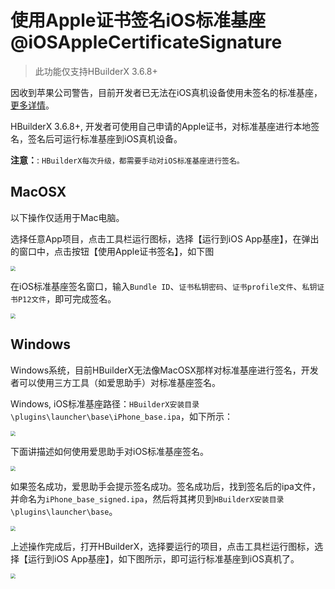 # 使用Apple证书签名iOS标准基座@iOSAppleCertificateSignature

> 此功能仅支持HBuilderX 3.6.8+

因收到苹果公司警告，目前开发者已无法在iOS真机设备使用未签名的标准基座，[更多详情](https://ask.dcloud.net.cn/article/40041)。

HBuilderX 3.6.8+, 开发者可使用自己申请的Apple证书，对标准基座进行本地签名，签名后可运行标准基座到iOS真机设备。

**注意：**: `HBuilderX每次升级，都需要手动对iOS标准基座进行签名。`

## MacOSX

以下操作仅适用于Mac电脑。

选择任意App项目，点击工具栏运行图标，选择【运行到iOS App基座】，在弹出的窗口中，点击按钮【使用Apple证书签名】，如下图

<img src="https://f184e7c3-1912-41b2-b81f-435d1b37c7b4.cdn.bspapp.com/VKCEYUGU-f184e7c3-1912-41b2-b81f-435d1b37c7b4/159098a4-98e7-45a9-b3f7-a0006933ecf4.jpg" style="zoom: 50%" />

在iOS标准基座签名窗口，输入`Bundle ID`、`证书私钥密码`、`证书profile文件`、`私钥证书P12文件`，即可完成签名。

<img src="https://f184e7c3-1912-41b2-b81f-435d1b37c7b4.cdn.bspapp.com/VKCEYUGU-f184e7c3-1912-41b2-b81f-435d1b37c7b4/cda9393b-09bf-46d8-bdb9-e0f7e119e1a8.jpg" style="zoom: 50%" />

## Windows

Windows系统，目前HBuilderX无法像MacOSX那样对标准基座进行签名，开发者可以使用三方工具（如爱思助手）对标准基座签名。

Windows, iOS标准基座路径：`HBuilderX安装目录\plugins\launcher\base\iPhone_base.ipa`，如下所示：

<img src="https://f184e7c3-1912-41b2-b81f-435d1b37c7b4.cdn.bspapp.com/VKCEYUGU-f184e7c3-1912-41b2-b81f-435d1b37c7b4/492cdb81-ea20-4077-844f-154bef1838d8.jpg" style="zoom: 50%" />

下面讲描述如何使用爱思助手对iOS标准基座签名。

<img src="https://f184e7c3-1912-41b2-b81f-435d1b37c7b4.cdn.bspapp.com/VKCEYUGU-f184e7c3-1912-41b2-b81f-435d1b37c7b4/96dc25ee-b4ec-4fae-936f-f874c33ab9cd.jpg" style="zoom: 50%" />

如果签名成功，爱思助手会提示签名成功。签名成功后，找到签名后的ipa文件，并命名为`iPhone_base_signed.ipa`，然后将其拷贝到`HBuilderX安装目录\plugins\launcher\base`。

<img src="https://f184e7c3-1912-41b2-b81f-435d1b37c7b4.cdn.bspapp.com/VKCEYUGU-f184e7c3-1912-41b2-b81f-435d1b37c7b4/b2028ea5-1636-4b88-bb42-a9d3897fff49.jpg" style="zoom: 50%" />

上述操作完成后，打开HBuilderX，选择要运行的项目，点击工具栏运行图标，选择【运行到iOS App基座】，如下图所示，即可运行标准基座到iOS真机了。

<img src="https://f184e7c3-1912-41b2-b81f-435d1b37c7b4.cdn.bspapp.com/VKCEYUGU-f184e7c3-1912-41b2-b81f-435d1b37c7b4/a507b390-59ae-4cfd-85f3-82887ee92c9b.jpg" style="zoom: 50%" >

